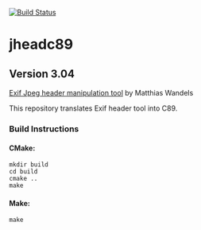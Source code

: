 [![Build Status](https://travis-ci.org/tonymmm1/jheadc89.svg?branch=master)](https://travis-ci.org/tonymmm1/jheadc89)

# jheadc89
## Version 3.04

[Exif Jpeg header manipulation tool](https://www.sentex.ca/~mwandel/jhead/) by Matthias Wandels 

This repository translates Exif header tool into C89.

### Build Instructions

#### CMake:

```
mkdir build
cd build
cmake ..
make
```

#### Make:

```
make
```
